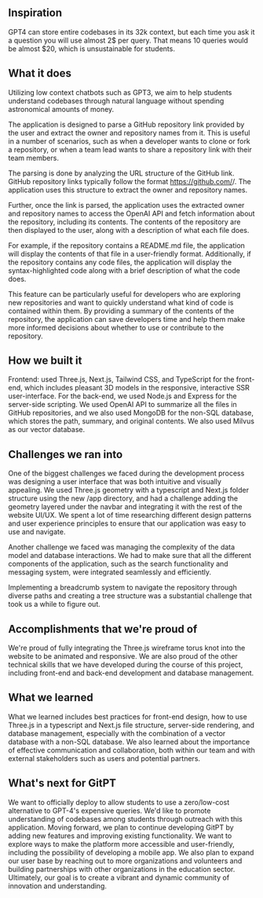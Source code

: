 ## Inspiration
GPT4 can store entire codebases in its 32k context, but each time you ask it a question you will use almost 2$ per query. That means 10 queries would be almost $20, which is unsustainable for students.

## What it does
Utilizing low context chatbots such as GPT3, we aim to help students understand codebases through natural language without spending astronomical amounts of money.

The application is designed to parse a GitHub repository link provided by the user and extract the owner and repository names from it. This is useful in a number of scenarios, such as when a developer wants to clone or fork a repository, or when a team lead wants to share a repository link with their team members.

The parsing is done by analyzing the URL structure of the GitHub link. GitHub repository links typically follow the format https://github.com/<owner>/<repository-name>. The application uses this structure to extract the owner and repository names.

Further, once the link is parsed, the application uses the extracted owner and repository names to access the OpenAI API and fetch information about the repository, including its contents. The contents of the repository are then displayed to the user, along with a description of what each file does.

For example, if the repository contains a README.md file, the application will display the contents of that file in a user-friendly format. Additionally, if the repository contains any code files, the application will display the syntax-highlighted code along with a brief description of what the code does.

This feature can be particularly useful for developers who are exploring new repositories and want to quickly understand what kind of code is contained within them. By providing a summary of the contents of the repository, the application can save developers time and help them make more informed decisions about whether to use or contribute to the repository.

## How we built it
Frontend: used Three.js, Next.js, Tailwind CSS, and TypeScript for the front-end, which includes pleasant 3D models in the responsive, interactive SSR user-interface. For the back-end, we used Node.js and Express for the server-side scripting.  We used OpenAI API to summarize all the files in GitHub repositories, and we also used MongoDB for the non-SQL database, which stores the path, summary, and original contents. We also used Milvus as our vector database.

## Challenges we ran into
One of the biggest challenges we faced during the development process was designing a user interface that was both intuitive and visually appealing. We used Three.js geometry with a typescript and Next.js folder structure using the new /app directory, and had a challenge adding the geometry layered under the navbar and integrating it with the rest of the website UI/UX.  We spent a lot of time researching different design patterns and user experience principles to ensure that our application was easy to use and navigate.

Another challenge we faced was managing the complexity of the data model and database interactions. We had to make sure that all the different components of the application, such as the search functionality and messaging system, were integrated seamlessly and efficiently.

Implementing a breadcrumb system to navigate the repository through diverse paths and creating a tree structure was a substantial challenge that took us a while to figure out.

## Accomplishments that we're proud of
We're proud of fully integrating the Three.js wireframe torus knot into the website to be animated and responsive. We are also proud of the other technical skills that we have developed during the course of this project, including front-end and back-end development and database management.

## What we learned
What we learned includes best practices for front-end design, how to use Three.js in a typescript and Next.js file structure, server-side rendering, and database management, especially with the combination of a vector database with a non-SQL database. We also learned about the importance of effective communication and collaboration, both within our team and with external stakeholders such as users and potential partners.

## What's next for GitPT
We want to officially deploy to allow students to use a zero/low-cost alternative to GPT-4's expensive queries. We'd like to promote understanding of codebases among students through outreach with this application. Moving forward, we plan to continue developing GitPT by adding new features and improving existing functionality. We want to explore ways to make the platform more accessible and user-friendly, including the possibility of developing a mobile app. We also plan to expand our user base by reaching out to more organizations and volunteers and building partnerships with other organizations in the education sector. Ultimately, our goal is to create a vibrant and dynamic community of innovation and understanding.

